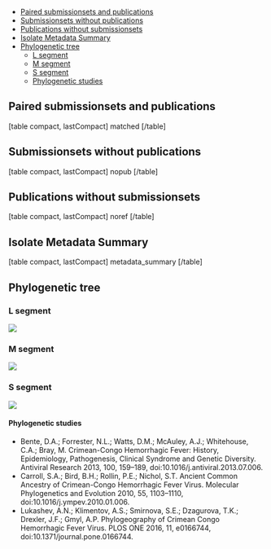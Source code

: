 
- [Paired submissionsets and publications](#paired.submissionsets.and.publications)
- [Submissionsets without publications](#submissionsets.without.publications)
- [Publications without submissionsets](#publications.without.submissionsets)
- [Isolate Metadata Summary](#isolate.metadata.summary)
- [Phylogenetic tree](#phylogenetic.tree)
    - [L segment](#l.segment)
    - [M segment](#m.segment)
    - [S segment](#s.segment)
    - [Phylogenetic studies](#phylogenetic.studies)

## Paired submissionsets and publications

[table compact, lastCompact]
matched
[/table]


## Submissionsets without publications

[table compact, lastCompact]
nopub
[/table]

## Publications without submissionsets

[table compact, lastCompact]
noref
[/table]


## Isolate Metadata Summary


[table compact, lastCompact]
metadata_summary
[/table]


## Phylogenetic tree

### L segment

![](https://cms.hivdb.org/prod/downloads/pgl/CCHF/L_gene-1.png#!maxWidth=80rem)

### M segment

![](https://cms.hivdb.org/prod/downloads/pgl/CCHF/M_gene-1.png#!maxWidth=80rem)

### S segment

![](https://cms.hivdb.org/prod/downloads/pgl/CCHF/S_gene-1.png#!maxWidth=80rem)


#### Phylogenetic studies

- Bente, D.A.; Forrester, N.L.; Watts, D.M.; McAuley, A.J.; Whitehouse, C.A.; Bray, M. Crimean-Congo Hemorrhagic Fever: History, Epidemiology, Pathogenesis, Clinical Syndrome and Genetic Diversity. Antiviral Research 2013, 100, 159–189, doi:10.1016/j.antiviral.2013.07.006.
- Carroll, S.A.; Bird, B.H.; Rollin, P.E.; Nichol, S.T. Ancient Common Ancestry of Crimean-Congo Hemorrhagic Fever Virus. Molecular Phylogenetics and Evolution 2010, 55, 1103–1110, doi:10.1016/j.ympev.2010.01.006.
- Lukashev, A.N.; Klimentov, A.S.; Smirnova, S.E.; Dzagurova, T.K.; Drexler, J.F.; Gmyl, A.P. Phylogeography of Crimean Congo Hemorrhagic Fever Virus. PLOS ONE 2016, 11, e0166744, doi:10.1371/journal.pone.0166744.
